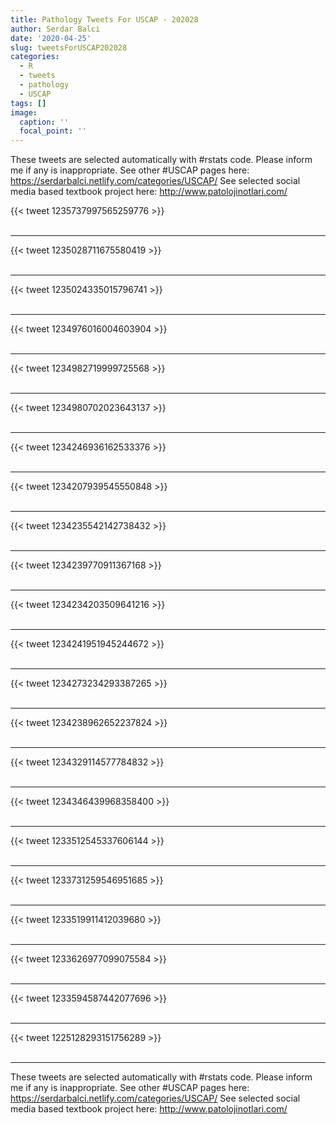 ```yaml
---
title: Pathology Tweets For USCAP - 202028
author: Serdar Balci
date: '2020-04-25'
slug: tweetsForUSCAP202028
categories:
  - R
  - tweets
  - pathology
  - USCAP
tags: []
image:
  caption: ''
  focal_point: ''
---
```



These tweets are selected automatically with #rstats code. Please inform me if any is inappropriate.
See other #USCAP pages here: https://serdarbalci.netlify.com/categories/USCAP/ 
See selected social media based textbook project here: http://www.patolojinotlari.com/

{{< tweet 1235737997565259776 >}}
<br>
<br>
<hr>
{{< tweet 1235028711675580419 >}}
<br>
<br>
<hr>
{{< tweet 1235024335015796741 >}}
<br>
<br>
<hr>
{{< tweet 1234976016004603904 >}}
<br>
<br>
<hr>
{{< tweet 1234982719999725568 >}}
<br>
<br>
<hr>
{{< tweet 1234980702023643137 >}}
<br>
<br>
<hr>
{{< tweet 1234246936162533376 >}}
<br>
<br>
<hr>
{{< tweet 1234207939545550848 >}}
<br>
<br>
<hr>
{{< tweet 1234235542142738432 >}}
<br>
<br>
<hr>
{{< tweet 1234239770911367168 >}}
<br>
<br>
<hr>
{{< tweet 1234234203509641216 >}}
<br>
<br>
<hr>
{{< tweet 1234241951945244672 >}}
<br>
<br>
<hr>
{{< tweet 1234273234293387265 >}}
<br>
<br>
<hr>
{{< tweet 1234238962652237824 >}}
<br>
<br>
<hr>
{{< tweet 1234329114577784832 >}}
<br>
<br>
<hr>
{{< tweet 1234346439968358400 >}}
<br>
<br>
<hr>
{{< tweet 1233512545337606144 >}}
<br>
<br>
<hr>
{{< tweet 1233731259546951685 >}}
<br>
<br>
<hr>
{{< tweet 1233519911412039680 >}}
<br>
<br>
<hr>
{{< tweet 1233626977099075584 >}}
<br>
<br>
<hr>
{{< tweet 1233594587442077696 >}}
<br>
<br>
<hr>
{{< tweet 1225128293151756289 >}}
<br>
<br>
<hr>


These tweets are selected automatically with #rstats code. Please inform me if any is inappropriate.
See other #USCAP pages here: https://serdarbalci.netlify.com/categories/USCAP/ 
See selected social media based textbook project here: http://www.patolojinotlari.com/
